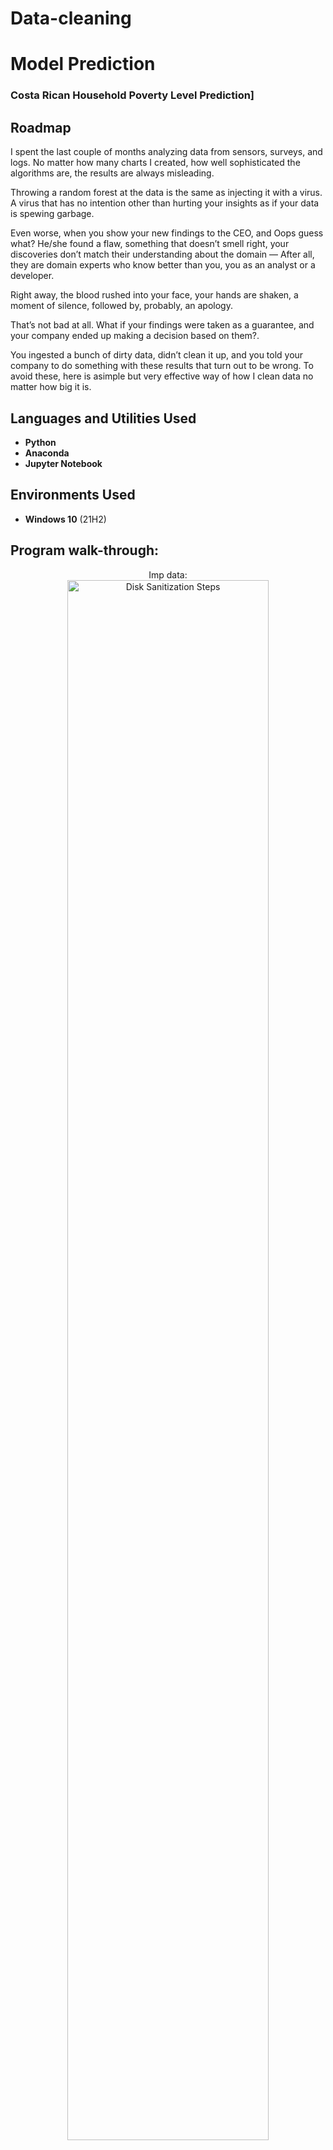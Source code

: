 # Data-cleaning

<h1>Model Prediction</h1>

 ### Costa Rican Household Poverty Level Prediction]

<h2>Roadmap</h2>

I spent the last couple of months analyzing data from sensors, surveys, and logs. No matter how many charts I created, how well sophisticated the algorithms are, the results are always misleading.

Throwing a random forest at the data is the same as injecting it with a virus. A virus that has no intention other than hurting your insights as if your data is spewing garbage.

Even worse, when you show your new findings to the CEO, and Oops guess what? He/she found a flaw, something that doesn’t smell right, your discoveries don’t match their understanding about the domain — After all, they are domain experts who know better than you, you as an analyst or a developer.

Right away, the blood rushed into your face, your hands are shaken, a moment of silence, followed by, probably, an apology.

That’s not bad at all. What if your findings were taken as a guarantee, and your company ended up making a decision based on them?.

You ingested a bunch of dirty data, didn’t clean it up, and you told your company to do something with these results that turn out to be wrong. To avoid these, here is asimple but very effective way of how I clean data no matter how big it is.
<h2>Languages and Utilities Used</h2>

- <b>Python</b> 
- <b>Anaconda</b>
- <b>Jupyter Notebook</b>

<h2>Environments Used </h2>

- <b>Windows 10</b> (21H2)

<h2>Program walk-through:</h2>


<p align="center">
Imp data: <br/>
<img src="https://user-images.githubusercontent.com/114579958/203100076-67a3422f-30a8-4d52-863d-815136ce14fc.jpg" height="80%" width="80%" alt="Disk Sanitization Steps"/>
<br />
<br />

<!--
 ```diff
- text in red
+ text in green
! text in orange
# text in gray
@@ text in purple (and bold)@@
```
--!>
